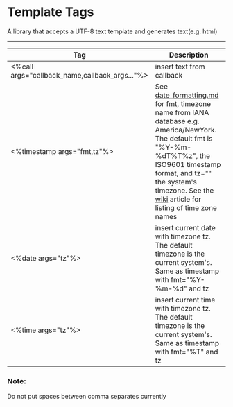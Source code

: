 # Template Tags

A library that accepts a UTF-8 text template and generates text(e.g. html)

--------------
|Tag|Description|
|---|-----------|
|<%call args="callback_name,callback_args..."%>|insert text from callback|
|<%timestamp args="fmt,tz"%>|See [date_formatting.md](date_formatting.md) for fmt, timezone name from IANA database e.g. America/NewYork. The default fmt is "%Y-%m-%dT%T%z", the ISO9601 timestamp format, and tz="" the system's timezone.  See the [wiki](https://en.wikipedia.org/wiki/List_of_tz_database_time_zones) article for listing of time zone names|
|<%date args="tz"%>|insert current date with timezone tz. The default timezone is the current system's.  Same as timestamp with fmt="%Y-%m-%d" and tz|
|<%time args="tz"%>|insert current time with timezone tz.  The default timezone is the current system's. Same as timestamp with fmt="%T" and tz|

### Note:
Do not put spaces between comma separates currently
